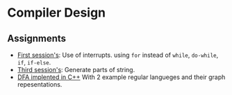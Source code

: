 # Compiler Design

## Assignments

- [First session's](01/): Use of interrupts. using `for` instead of `while`, `do-while`, `if`, `if-else`.
- [Third session's](03/): Generate parts of string.
- [DFA implented in C++](DFA/) With 2 example regular langueges and their graph repesentations.
